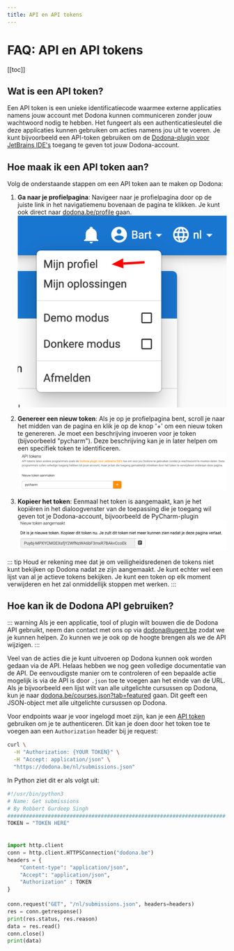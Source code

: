 ```yaml
---
title: API en API tokens
---
```


# FAQ: API en API tokens

[[toc]]

## Wat is een API token?

Een API token is een unieke identificatiecode waarmee externe applicaties namens jouw account met Dodona kunnen communiceren zonder jouw wachtwoord nodig te hebben. Het fungeert als een authenticatiesleutel die deze applicaties kunnen gebruiken om acties namens jou uit te voeren. Je kunt bijvoorbeeld een API-token gebruiken om de [Dodona-plugin voor JetBrains IDE's](/nl/faq/ide-plugins/) toegang te geven tot jouw Dodona-account.

## Hoe maak ik een API token aan?

Volg de onderstaande stappen om een API token aan te maken op Dodona:

1. **Ga naar je profielpagina**: Navigeer naar je profielpagina door op de juiste link in het navigatiemenu bovenaan de pagina te klikken. Je kunt ook direct naar [dodona.be/profile](https://dodona.be/nl/profile) gaan.
  ![Mijn profiel](./my-profile-nl.png)

22. **Genereer een nieuw token**: Als je op je profielpagina bent, scroll je naar het midden van de pagina en klik je op de knop '+' om een nieuw token te genereren. Je moet een beschrijving invoeren voor je token (bijvoorbeeld "pycharm"). Deze beschrijving kan je in later helpen om een specifiek token te identificeren.
  ![Maak een token aan](./create-new-token-nl.png)

3. **Kopieer het token**: Eenmaal het token is aangemaakt, kan je het kopiëren in het dialoogvenster van de toepassing die je toegang wil geven tot je Dodona-account, bijvoorbeeld de PyCharm-plugin
  ![Token generated](./token-generated-nl.png)

::: tip
Houd er rekening mee dat je om veiligheidsredenen de tokens niet kunt bekijken op Dodona nadat ze zijn aangemaakt. Je kunt echter wel een lijst van al je actieve tokens bekijken. Je kunt een token op elk moment verwijderen en het zal onmiddellijk stoppen met werken.
:::

## Hoe kan ik de Dodona API gebruiken?

::: warning
Als je een applicatie, tool of plugin wilt bouwen die de Dodona API gebruikt, neem dan contact met ons op via [dodona@ugent.be](mailto:dodona@ugent.be) zodat we je kunnen helpen. Zo kunnen we je ook op de hoogte brengen als we de API wijzigen.
:::

Veel van de acties die je kunt uitvoeren op Dodona kunnen ook worden gedaan via de API. Helaas hebben we nog geen volledige documentatie van de API. De eenvoudigste manier om te controleren of een bepaalde actie mogelijk is via de API is door `.json` toe te voegen aan het einde van de URL. Als je bijvoorbeeld een lijst wilt van alle uitgelichte cursussen op Dodona, kun je naar [dodona.be/courses.json?tab=featured](https://dodona.be/courses.json?tab=featured) gaan. Dit geeft een JSON-object met alle uitgelichte cursussen op Dodona.

Voor endpoints waar je voor ingelogd moet zijn, kan je een [API token](#wat-is-een-api-token) gebruiken om je te authenticeren. Dit kan je doen door het token toe te voegen aan een `Authorization` header bij je request:

```bash
curl \
  -H "Authorization: {YOUR TOKEN}" \
  -H "Accept: application/json" \
  "https://dodona.be/nl/submissions.json"
```

In Python ziet dit er als volgt uit:

```python
#!/usr/bin/python3
# Name: Get submissions
# By Robbert Gurdeep Singh
######################################################################
TOKEN = "TOKEN HERE"


import http.client
conn = http.client.HTTPSConnection("dodona.be")
headers = {
    "Content-type": "application/json",
    "Accept": "application/json",
    "Authorization" : TOKEN
}

conn.request("GET", "/nl/submissions.json", headers=headers)
res = conn.getresponse()
print(res.status, res.reason)
data = res.read()
conn.close()
print(data)
```
